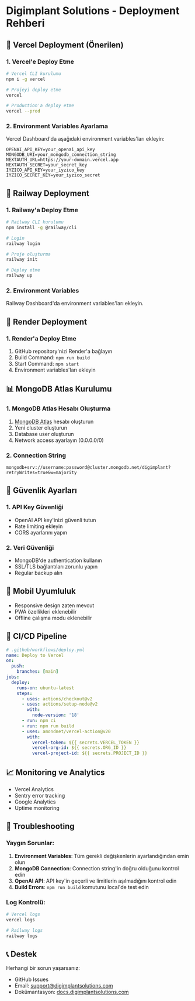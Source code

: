 # Digimplant Solutions - Deployment Rehberi

## 🚀 Vercel Deployment (Önerilen)

### 1. Vercel'e Deploy Etme
```bash
# Vercel CLI kurulumu
npm i -g vercel

# Projeyi deploy etme
vercel

# Production'a deploy etme
vercel --prod
```

### 2. Environment Variables Ayarlama
Vercel Dashboard'da aşağıdaki environment variables'ları ekleyin:

```
OPENAI_API_KEY=your_openai_api_key
MONGODB_URI=your_mongodb_connection_string
NEXTAUTH_URL=https://your-domain.vercel.app
NEXTAUTH_SECRET=your_secret_key
IYZICO_API_KEY=your_iyzico_key
IYZICO_SECRET_KEY=your_iyzico_secret
```

## 🐳 Railway Deployment

### 1. Railway'a Deploy Etme
```bash
# Railway CLI kurulumu
npm install -g @railway/cli

# Login
railway login

# Proje oluşturma
railway init

# Deploy etme
railway up
```

### 2. Environment Variables
Railway Dashboard'da environment variables'ları ekleyin.

## 🔧 Render Deployment

### 1. Render'a Deploy Etme
1. GitHub repository'nizi Render'a bağlayın
2. Build Command: `npm run build`
3. Start Command: `npm start`
4. Environment variables'ları ekleyin

## 📊 MongoDB Atlas Kurulumu

### 1. MongoDB Atlas Hesabı Oluşturma
1. [MongoDB Atlas](https://www.mongodb.com/atlas) hesabı oluşturun
2. Yeni cluster oluşturun
3. Database user oluşturun
4. Network access ayarlayın (0.0.0.0/0)

### 2. Connection String
```
mongodb+srv://username:password@cluster.mongodb.net/digimplant?retryWrites=true&w=majority
```

## 🔐 Güvenlik Ayarları

### 1. API Key Güvenliği
- OpenAI API key'inizi güvenli tutun
- Rate limiting ekleyin
- CORS ayarlarını yapın

### 2. Veri Güvenliği
- MongoDB'de authentication kullanın
- SSL/TLS bağlantıları zorunlu yapın
- Regular backup alın

## 📱 Mobil Uyumluluk
- Responsive design zaten mevcut
- PWA özellikleri eklenebilir
- Offline çalışma modu eklenebilir

## 🔄 CI/CD Pipeline
```yaml
# .github/workflows/deploy.yml
name: Deploy to Vercel
on:
  push:
    branches: [main]
jobs:
  deploy:
    runs-on: ubuntu-latest
    steps:
      - uses: actions/checkout@v2
      - uses: actions/setup-node@v2
        with:
          node-version: '18'
      - run: npm ci
      - run: npm run build
      - uses: amondnet/vercel-action@v20
        with:
          vercel-token: ${{ secrets.VERCEL_TOKEN }}
          vercel-org-id: ${{ secrets.ORG_ID }}
          vercel-project-id: ${{ secrets.PROJECT_ID }}
```

## 📈 Monitoring ve Analytics
- Vercel Analytics
- Sentry error tracking
- Google Analytics
- Uptime monitoring

## 🚨 Troubleshooting

### Yaygın Sorunlar:
1. **Environment Variables**: Tüm gerekli değişkenlerin ayarlandığından emin olun
2. **MongoDB Connection**: Connection string'in doğru olduğunu kontrol edin
3. **OpenAI API**: API key'in geçerli ve limitlerin aşılmadığını kontrol edin
4. **Build Errors**: `npm run build` komutunu local'de test edin

### Log Kontrolü:
```bash
# Vercel logs
vercel logs

# Railway logs
railway logs
```

## 📞 Destek
Herhangi bir sorun yaşarsanız:
- GitHub Issues
- Email: support@digimplantsolutions.com
- Dokümantasyon: [docs.digimplantsolutions.com](https://docs.digimplantsolutions.com)

